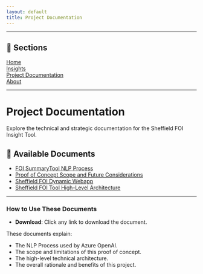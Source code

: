 ```yaml
---
layout: default
title: Project Documentation
---
```

---

## 📄 Sections

[Home](/index.md)  
[Insights](/insights.md)  
[Project Documentation](/project.md)  
[About](/about.md)

---
# Project Documentation

Explore the technical and strategic documentation for the Sheffield FOI Insight Tool.

## 📄 Available Documents

- [FOI SummaryTool NLP Process](./FOI%20SummaryTool%20NLP%20Process.docx)
- [Proof of Concept Scope and Future Considerations](./1.%20Proof%20of%20Concept%20Scope%20and%20Future%20Considerations.docx)
- [Sheffield FOI Dynamic Webapp](./2.%20Sheffield%20FOI%20Dynamic%20Webapp.docx)
- [Sheffield FOI Tool High-Level Architecture](./3.%20Sheffield%20FOI%20Tool%20High-Level%20Architecture.docx)

---

### How to Use These Documents

- **Download**: Click any link to download the document.

These documents explain:
- The NLP Process used by Azure OpenAI.
- The scope and limitations of this proof of concept.
- The high-level technical architecture.
- The overall rationale and benefits of this project.
